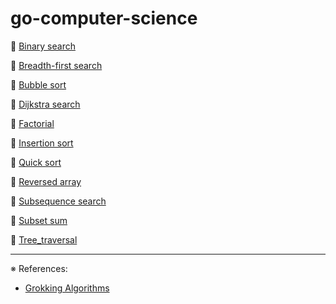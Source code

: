 # go-computer-science

📌 [Binary search](binary_search)

📌 [Breadth-first search](breadth_first_search)

📌 [Bubble sort](bubble_sort)

📌 [Dijkstra search](dijkstra_search)

📌 [Factorial](factorial)

📌 [Insertion sort](insertion_sort)

📌 [Quick sort](quick_sort)

📌 [Reversed array](reversed_array)

📌 [Subsequence search](subsequence_search)

📌 [Subset sum](subset_sum)

📌 [Tree_traversal](tree_traversal/tree_traversal.pdf)

---
※ References:
- [Grokking Algorithms](https://www.oreilly.com/library/view/grokking-algorithms/9781617292231/)

